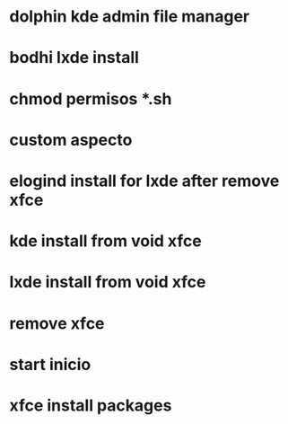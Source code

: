 # dolphin kde admin file manager
# bodhi lxde install
# chmod permisos *.sh
# custom aspecto
# elogind install for lxde after remove xfce
# kde install from void xfce
# lxde install from void xfce
# remove xfce
# start inicio
# xfce install packages
